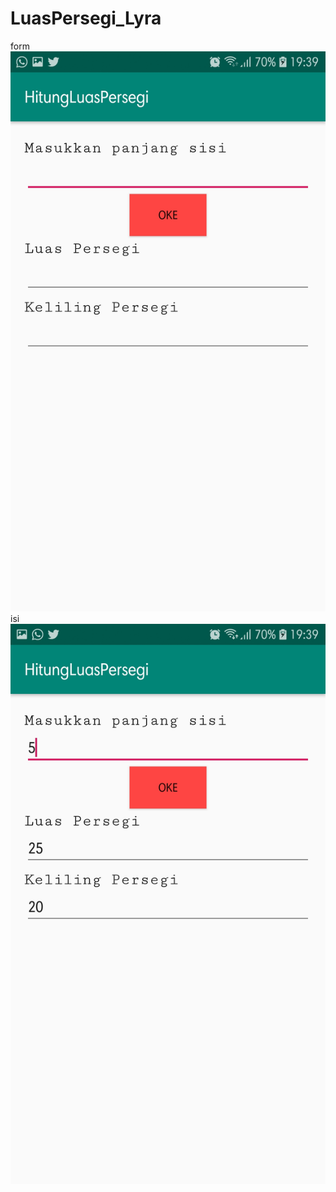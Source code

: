 # LuasPersegi_Lyra
form
![alt text](https://github.com/lyrahrtn/LuasPersegi_Lyra/blob/master/l1.jpg)
isi
![alt text](https://github.com/lyrahrtn/LuasPersegi_Lyra/blob/master/l2.jpg)
